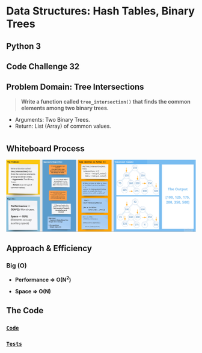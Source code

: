 
# **Data Structures: Hash Tables, Binary Trees**

## Python 3

## Code Challenge 32

## Problem Domain: Tree Intersections

> **Write a function called `tree_intersection()` that finds the common elements among two binary trees.**
  - Arguments: Two Binary Trees.
  - Return: List (Array) of common values.

# 

## Whiteboard Process

![tree_intersection](tree_intersection.png)

## Approach & Efficiency

### Big (O)

- **Performance => O(N<sup>2</sup>)** 

- **Space => O(N)**
    

[//]: # ( using a *`While`* Loop & *`If-elif-else`* statements)

[//]: # (Keeping it as simple as possible, the floor division &#40;`//`&#41; was used to determine where the middle
of the original/input list is, and compare the key with the item at that index.)

## **The Code**

### [**`Code`**](../../data_structures_py/hash_tables/tree_intersection.py)

### [**`Tests`**](../../data_structures_py/tests/test_tree_intersection.py)
